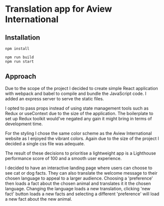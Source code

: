 # Translation app for Aview International

## Installation
```shell
npm install
```

```shell
npm run build
npm run start
```

## Approach
Due to the scope of the project I decided to create simple React application with webpack and babel to compile and bundle the JavaScript code. I added an express server to serve the static files.

I opted to pass props instead of using state management tools such as Redux or useContext due to the size of the application. The boilerplate to set up Redux toolkit would've negated any gain it might bring in terms of development time.

For the styling I chose the same color scheme as the Aview International website as I enjoyed the vibrant colors. Again due to the size of the project I decided a single css file was adequate.

The result of these decisions to prioritise a lightweight app is a Lighthouse performance score of 100 and a smooth user experience.

I decided to have an interactive landing page where users can choose to see cat or dog facts. They can also translate the welcome message to their chosen language to appeal to a larger audience. Choosing a 'preference' then loads a fact about the chosen animal and translates it it the chosen language. Changing the language loads a new translation, clicking 'new fact' button loads a new facts and selecting a different 'preference' will load a new fact about the new animal.
